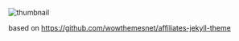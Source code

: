 ![thumbnail](https://shm-m.github.io/assets/images/renewer-blog.png)

based on https://github.com/wowthemesnet/affiliates-jekyll-theme
